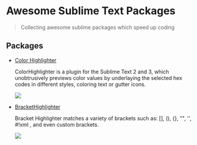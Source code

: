 # Awesome Sublime Text Packages
> Collecting awesome sublime packages which speed up coding

## Packages

- [Color Highlighter](https://github.com/Monnoroch/ColorHighlighter)

    ColorHighlighter is a plugin for the Sublime Text 2 and 3, which unobtrusively previews color values by underlaying the selected hex codes in different styles, coloring text or gutter icons.

    ![](https://camo.githubusercontent.com/e13f5346a650e7e3fc2269fd4de3904d78c8fd1e/687474703a2f2f692e696d6775722e636f6d2f55506d456b30392e706e67)

- [BracketHighlighter](https://github.com/facelessuser/BracketHighlighter)

    Bracket Highlighter matches a variety of brackets such as: [], (), {}, "", '', #!xml <tag></tag>, and even custom brackets.

    ![](https://camo.githubusercontent.com/771f9df16f29a134369cbcb0913f55932d156983/687474703a2f2f646c2e64726f70626f782e636f6d2f752f3334323639382f427261636b6574486967686c6967687465722f4578616d706c65312e706e67)
